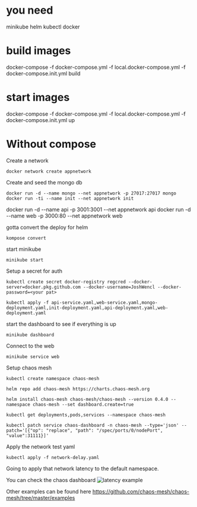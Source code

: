 # you need
minikube
helm
kubectl
docker


# build images
docker-compose -f docker-compose.yml -f local.docker-compose.yml -f docker-compose.init.yml build

# start images
docker-compose -f docker-compose.yml -f local.docker-compose.yml -f docker-compose.init.yml up


# Without compose
Create a network
```
docker network create appnetwork
```
Create and seed the mongo db
```
docker run -d --name mongo --net appnetwork -p 27017:27017 mongo
docker run -ti --name init --net appnetwork init
```

docker run -d --name api -p 3001:3001 --net appnetwork api
docker run -d --name web -p 3000:80 --net appnetwork web

gotta convert the deploy for helm

```
kompose convert
```

start minikube

```
minikube start
```

Setup a secret for auth
```
kubectl create secret docker-registry regcred --docker-server=docker.pkg.github.com --docker-username=JoshWencl --docker-password=<your pat>
```


```
kubectl apply -f api-service.yaml,web-service.yaml,mongo-deployment.yaml,init-deployment.yaml,api-deployment.yaml,web-deployment.yaml 
```


start the dashboard to see if everything is up
```
minikube dashboard
```

Connect to the web
```
minikube service web
```


Setup chaos mesh
```
kubectl create namespace chaos-mesh

helm repo add chaos-mesh https://charts.chaos-mesh.org

helm install chaos-mesh chaos-mesh/chaos-mesh --version 0.4.0 --namespace chaos-mesh --set dashboard.create=true
 
kubectl get deployments,pods,services --namespace chaos-mesh

kubectl patch service chaos-dashboard -n chaos-mesh --type='json' --patch='[{"op": "replace", "path": "/spec/ports/0/nodePort", "value":31111}]'

```

Apply the network test yaml
```
kubectl apply -f network-delay.yaml
```

Going to apply that network latency to the default namespace.

You can check the chaos dashboard 
![latency example](https://user-images.githubusercontent.com/25798273/129636140-b8710ef9-86f8-4a34-9542-987c7028086d.PNG)

Other examples can be found here
https://github.com/chaos-mesh/chaos-mesh/tree/master/examples
